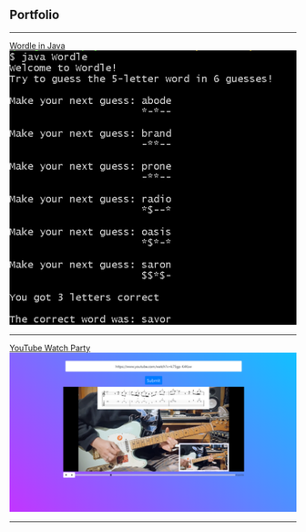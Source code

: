 ## Portfolio

---

[Wordle in Java](/wordle)
<img src="images/wordle.png"/>

---
[YouTube Watch Party](/watch-party-app)
<img src="images/youtubeApp.png"/>

---
